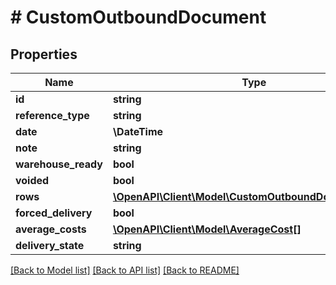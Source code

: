 # # CustomOutboundDocument

## Properties

Name | Type | Description | Notes
------------ | ------------- | ------------- | -------------
**id** | **string** |  | [optional]
**reference_type** | **string** |  | [optional]
**date** | **\DateTime** |  |
**note** | **string** |  | [optional]
**warehouse_ready** | **bool** |  | [optional]
**voided** | **bool** |  | [optional]
**rows** | [**\OpenAPI\Client\Model\CustomOutboundDocumentRow[]**](CustomOutboundDocumentRow.md) |  |
**forced_delivery** | **bool** |  | [optional]
**average_costs** | [**\OpenAPI\Client\Model\AverageCost[]**](AverageCost.md) |  | [optional]
**delivery_state** | **string** |  |

[[Back to Model list]](../../README.md#models) [[Back to API list]](../../README.md#endpoints) [[Back to README]](../../README.md)
